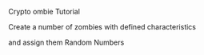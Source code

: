 Crypto ombie Tutorial


Create a number of zombies with defined characteristics

and assign them Random Numbers